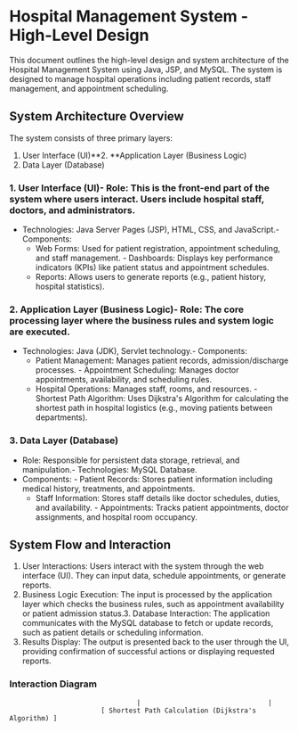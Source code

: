 # Hospital Management System - High-Level Design
This document outlines the high-level design and system architecture of the Hospital Management System using Java, JSP, and MySQL. The system is designed to manage hospital operations including patient records, staff management, and appointment scheduling.
## System Architecture Overview
The system consists of three primary layers:
1. User Interface (UI)**2. **Application Layer (Business Logic)
3. Data Layer (Database)
### 1. User Interface (UI)- Role: This is the front-end part of the system where users interact. Users include hospital staff, doctors, and administrators.
- Technologies: Java Server Pages (JSP), HTML, CSS, and JavaScript.- Components:
  - Web Forms: Used for patient registration, appointment scheduling, and staff management.  - Dashboards: Displays key performance indicators (KPIs) like patient status and appointment schedules.
  - Reports: Allows users to generate reports (e.g., patient history, hospital statistics).
### 2. Application Layer (Business Logic)- Role: The core processing layer where the business rules and system logic are executed.
- Technologies: Java (JDK), Servlet technology.- Components:
  - Patient Management: Manages patient records, admission/discharge processes.  - Appointment Scheduling: Manages doctor appointments, availability, and scheduling rules.
  - Hospital Operations: Manages staff, rooms, and resources.  - Shortest Path Algorithm: Uses Dijkstra's Algorithm for calculating the shortest path in hospital logistics (e.g., moving patients between departments).
### 3. Data Layer (Database)
- Role: Responsible for persistent data storage, retrieval, and manipulation.- Technologies: MySQL Database.
- Components:  - Patient Records: Stores patient information including medical history, treatments, and appointments.
  - Staff Information: Stores staff details like doctor schedules, duties, and availability.  - Appointments: Tracks patient appointments, doctor assignments, and hospital room occupancy.
## System Flow and Interaction
1. User Interactions: Users interact with the system through the web interface (UI). They can input data, schedule appointments, or generate reports.
2. Business Logic Execution: The input is processed by the application layer which checks the business rules, such as appointment availability or patient admission status.3. Database Interaction: The application communicates with the MySQL database to fetch or update records, such as patient details or scheduling information.
4. Results Display: The output is presented back to the user through the UI, providing confirmation of successful actions or displaying requested reports.
### Interaction Diagram
```plaintext[ User Interface (UI) ] <--> [ Application Layer (Business Logic) ] <--> [ Data Layer (Database) ]
                                |                                |
                       [ Shortest Path Calculation (Dijkstra's Algorithm) ]
